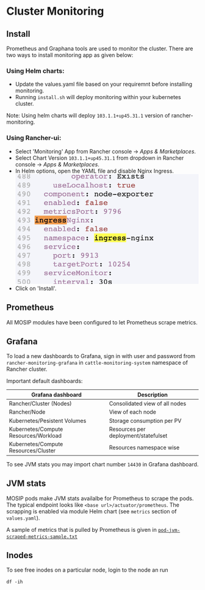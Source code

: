 # Cluster Monitoring

## Install
Prometheus and Graphana tools are used to monitor the cluster. There are two ways to install monitoring app as given below: 

### Using Helm charts:

* Update the values.yaml file based on your requiremnt before installing monitoring.
* Running `install.sh` will deploy monitoring within your kubernetes cluster.

Note: Using helm charts will deploy `103.1.1+up45.31.1` version of rancher-monitoring.

### Using Rancher-ui:

* Select 'Monitoring' App from  Rancher console -> _Apps & Marketplaces_.
* Select Chart Version `103.1.1+up45.31.1` from dropdown in Rancher console -> _Apps & Marketplaces_.
* In Helm options, open the YAML file and disable Nginx Ingress.
  ![ingress-disable.png](../docs/_images/ingress-disable.png)
* Click on 'Install'.

## Prometheus
All MOSIP modules have been configured to let Prometheus scrape metrics.

## Grafana
To load a new dashboards to Grafana, sign in with user and password from `rancher-monitoring-grafana` in `cattle-monitoring-system` namespace of Rancher cluster.

Important default dashboards:

|Grafana dashboard|Description|
|---|---|
|Rancher/Cluster (Nodes)|Consolidated view of all nodes|
|Rancher/Node|View of each node|
|Kubernetes/Pesistent Volumes|Storage consumption per PV|
|Kubernetes/Compute Resources/Workload|Resources per deployment/statefulset|
|Kubernetes/Compute Resources/Cluster|Resources namespace wise|

To see JVM stats you may import chart number `14430` in Grafana dashboard.

## JVM stats 
MOSIP pods make JVM stats availalbe for Prometheus to scrape the pods. The typical endpoint looks like
`<base url>/actuator/prometheus`. The scrapping is enabled via module Helm chart (see `metrics` section of `values.yaml`).

A sample of metrics that is pulled by Prometheus is given in [`pod-jvm-scraped-metrics-sample.txt`](./pod-jvm-scraped-metrics-sample.txt)

## Inodes
To see free inodes on a particular node, login to the node an run 
```
df -ih
```
